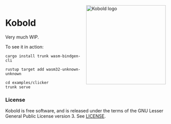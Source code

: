 <img src="https://raw.githubusercontent.com/maciejhirsz/kobold/master/kobold.svg?sanitize=true" alt="Kobold logo" width="250" align="right">

# Kobold

Very much WIP.

To see it in action:

```
cargo install trunk wasm-bindgen-cli

rustup target add wasm32-unknown-unknown

cd examples/clicker
trunk serve
```

### License

Kobold is free software, and is released under the terms of the GNU Lesser General Public
License version 3. See [LICENSE](LICENSE).
